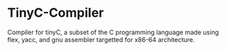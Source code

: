 # TinyC-Compiler
Compiler for tinyC, a subset of the C programming language made using flex,
yacc, and gnu assembler targetted for x86-64 architecture.
